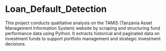 # Loan_Default_Detection
This project conducts qualitative analysis on the TAMIS (Tanzania Asset Management Information System) website by scraping and structuring fund performance data using Python. It extracts historical and paginated data on investment funds to support portfolio management and strategic investment decisions.
